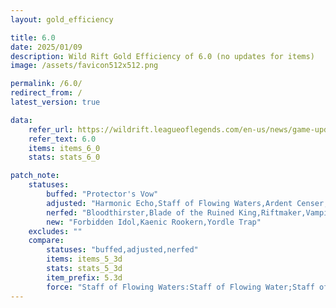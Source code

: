 ```yaml
---
layout: gold_efficiency

title: 6.0
date: 2025/01/09
description: Wild Rift Gold Efficiency of 6.0 (no updates for items)
image: /assets/favicon512x512.png

permalink: /6.0/
redirect_from: /
latest_version: true

data:
    refer_url: https://wildrift.leagueoflegends.com/en-us/news/game-updates/wild-rift-patch-notes-6-0/
    refer_text: 6.0
    items: items_6_0
    stats: stats_6_0

patch_note:
    statuses:
        buffed: "Protector's Vow"
        adjusted: "Harmonic Echo,Staff of Flowing Waters,Ardent Censer,Redemption"
        nerfed: "Bloodthirster,Blade of the Ruined King,Riftmaker,Vampiric Scepter"
        new: "Forbidden Idol,Kaenic Rookern,Yordle Trap"
    excludes: ""
    compare:
        statuses: "buffed,adjusted,nerfed"
        items: items_5_3d
        stats: stats_5_3d
        item_prefix: 5.3d
        force: "Staff of Flowing Waters:Staff of Flowing Water;Staff of Flowing Waters (Rapids - lv1):Staff of Flowing Water (Rapids - lv1);Staff of Flowing Waters (Rapids - lv15):Staff of Flowing Water (Rapids - lv15)"
---
```


